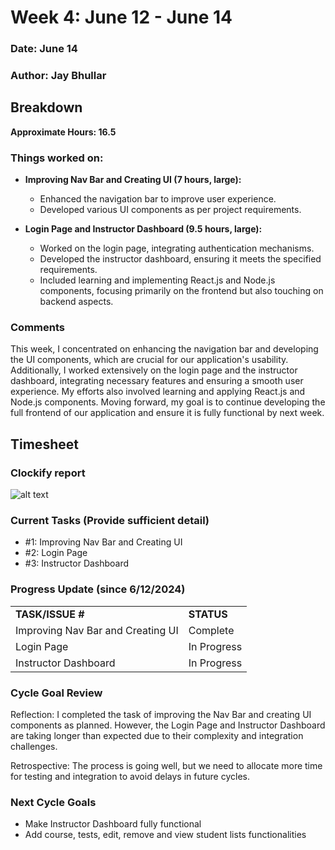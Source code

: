 # Week 4: June 12 - June 14

### Date: June 14
### Author: Jay Bhullar

## Breakdown

**Approximate Hours: 16.5**

### Things worked on: ###

- **Improving Nav Bar and Creating UI (7 hours, large):**
  - Enhanced the navigation bar to improve user experience.
  - Developed various UI components as per project requirements.

- **Login Page and Instructor Dashboard (9.5 hours, large):**
  - Worked on the login page, integrating authentication mechanisms.
  - Developed the instructor dashboard, ensuring it meets the specified requirements.
  - Included learning and implementing React.js and Node.js components, focusing primarily on the frontend but also touching on backend aspects.

### Comments ###

This week, I concentrated on enhancing the navigation bar and developing the UI components, which are crucial for our application's usability. Additionally, I worked extensively on the login page and the instructor dashboard, integrating necessary features and ensuring a smooth user experience. My efforts also involved learning and applying React.js and Node.js components. Moving forward, my goal is to continue developing the full frontend of our application and ensure it is fully functional by next week.

## Timesheet

### Clockify report
![alt text](data:image/png;base64,iVBORw0KGgoAAAANSUhEUgAAAYAAAAGQCAMAAABaFj76AAAAilBMVEX///8AAADr6+va2tri4uL5+fmXl5fb29vp6em/v7+GhoYdHR3q6uqysrKhpaWFhYV4eHiWlpY5OTkSEhIbGxt2dnZWVlYpKSlISEi5ubl3d3fW1tYzMzMHg3LVAAAAzElEQVR4nO3dQQ0AMQxEwS5Yv5tlIJl5ZTfdRd3+8QAAAAAAAAAAAAAAAAAAAAAAAAD4fZQzLdzxRyONu3WFDznFiHdpfWqzx4zLsxxWXeXTTbTud8IX4yw/uyzy9sw/O6PvEEDjHJbjvFIePdWPikDcf0UKs94n9Fbd0v/FAdhuP7BDeX0OK9p3GHW/ffQSdB9G6fTPa4QUs+/AgThD38qY1XyC1Y/I1Y1XuCTAr+siI/7VXiB18QThD38PYFzEDxY3Ehz/Rf3dXjCf80PvjAAAAfCTklV4Dy4afAAAAAElFTkSuQmCC)

### Current Tasks (Provide sufficient detail)
  * #1: Improving Nav Bar and Creating UI
  * #2: Login Page
  * #3: Instructor Dashboard

### Progress Update (since 6/12/2024) 
<table>
    <tr>
        <td><strong>TASK/ISSUE #</strong>
        </td>
        <td><strong>STATUS</strong>
        </td>
    </tr>
    <tr>
        <!-- Task/Issue # -->
        <td>Improving Nav Bar and Creating UI
        </td>
        <!-- Status -->
        <td>Complete
        </td>
    </tr>
    <tr>
        <!-- Task/Issue # -->
        <td>Login Page
        </td>
        <!-- Status -->
        <td>In Progress
        </td>
    </tr>
    <tr>
        <!-- Task/Issue # -->
        <td>Instructor Dashboard
        </td>
        <!-- Status -->
        <td>In Progress
        </td>
    </tr>
</table>

### Cycle Goal Review 
Reflection: I completed the task of improving the Nav Bar and creating UI components as planned. However, the Login Page and Instructor Dashboard are taking longer than expected due to their complexity and integration challenges.

Retrospective: The process is going well, but we need to allocate more time for testing and integration to avoid delays in future cycles.

### Next Cycle Goals
  * Make Instructor Dashboard fully functional
  * Add course, tests, edit, remove and view student lists functionalities
